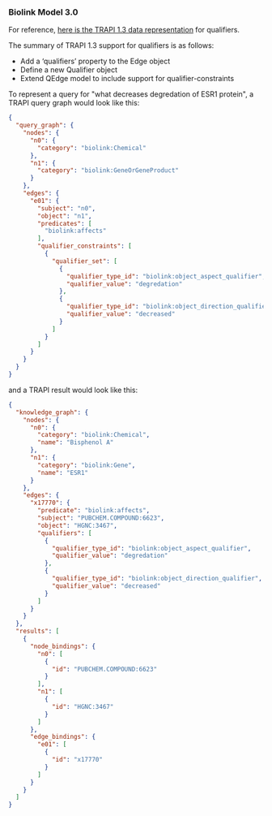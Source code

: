 ### Biolink Model 3.0 

For reference, [here is the TRAPI 1.3 data representation](https://github.com/NCATSTranslator/ReasonerAPI/blob/b43cc5d95a9ae3678401092d1ddb97a5b0b82aae/TranslatorReasonerAPI.yaml#L852) for qualifiers.

The summary of TRAPI 1.3 support for qualifiers is as follows:

* Add a ‘qualifiers’ property to the Edge object
* Define a new Qualifier object 
* Extend QEdge model to include support for qualifier-constraints

To represent a query for "what decreases degredation of ESR1 protein", a TRAPI query graph would look like this:
```json
{
  "query_graph": {
    "nodes": {
      "n0": {
        "category": "biolink:Chemical"
      },
      "n1": {
        "category": "biolink:GeneOrGeneProduct"
      }
    },
    "edges": {
      "e01": {
        "subject": "n0",
        "object": "n1",
        "predicates": [
          "biolink:affects"
        ],
        "qualifier_constraints": [
          {
            "qualifier_set": [
              {
                "qualifier_type_id": "biolink:object_aspect_qualifier",
                "qualifier_value": "degredation"
              },
              {
                "qualifier_type_id": "biolink:object_direction_qualifier",
                "qualifier_value": "decreased"
              }
            ]
          }
        ]
      }
    }
  }
}
```

and a TRAPI result would look like this:

```json
{
  "knowledge_graph": {
    "nodes": {
      "n0": {
        "category": "biolink:Chemical",
        "name": "Bisphenol A"
      },
      "n1": {
        "category": "biolink:Gene",
        "name": "ESR1"
      }
    },
    "edges": {
      "x17770": {
        "predicate": "biolink:affects",
        "subject": "PUBCHEM.COMPOUND:6623",
        "object": "HGNC:3467",
        "qualifiers": [
          {
            "qualifier_type_id": "biolink:object_aspect_qualifier",
            "qualifier_value": "degredation"
          },
          {
            "qualifier_type_id": "biolink:object_direction_qualifier",
            "qualifier_value": "decreased"
          }
        ]
      }
    }
  },
  "results": [
    {
      "node_bindings": {
        "n0": [
          {
            "id": "PUBCHEM.COMPOUND:6623"
          }
        ],
        "n1": [
          {
            "id": "HGNC:3467"
          }
        ]
      },
      "edge_bindings": {
        "e01": [
          {
            "id": "x17770"
          }
        ]
      }
    }
  ]
}
```
